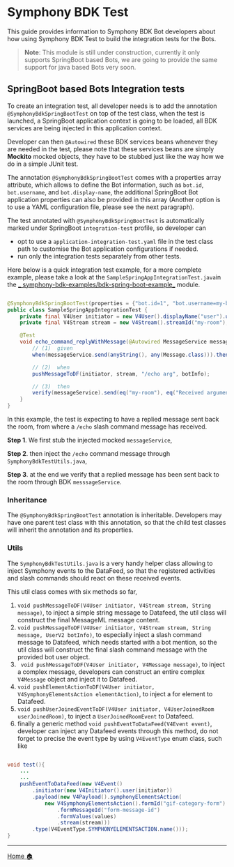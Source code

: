 # Symphony BDK Test

This guide provides information to Symphony BDK Bot developers about how using Symphony BDK Test to build the
integration tests for the Bots.

> **Note**: This module is still under construction, currently it only supports SpringBoot based Bots, we are going to
> provide the same support for java based Bots very soon.

## SpringBoot based Bots Integration tests

To create an integration test, all developer needs is to add the annotation `@SymphonyBdkSpringBootTest` on top of the
test class, when the test is launched, a SpringBoot application context is going to be loaded, all BDK services are
being injected in this application context.

Developer can then `@Autowired` these BDK services beans whenever they are needed in the test, please note that these
services beans are simply **Mockito** mocked objects, they have to be stubbed just like the way how we do in a simple
JUnit test.

The annotation `@SymphonyBdkSpringBootTest` comes with a properties array attribute, which allows to define the Bot
information, such as `bot.id`, `bot.username`, and `bot.display-name`, the additional SpringBoot Bot application
properties can also be provided in this array (Another option is to use a YAML configuration file, please see the next
paragraph).

The test annotated with `@SymphonyBdkSpringBootTest` is automatically marked under SpringBoot `integration-test`
profile, so developer can

- opt to use a `application-integration-test.yaml` file in the test class path to customise the Bot application
  configurations if needed.
- run only the integration tests separately from other tests.

Here below is a quick integration test example, for a more complete example, please take a look at
the `SampleSpringAppIntegrationTest.java`in the [_
symphony-bdk-examples/bdk-spring-boot-example_](https://github.com/finos/symphony-bdk-java/tree/main/symphony-bdk-examples/bdk-spring-boot-example/src/test/java/com/symphony/bdk/examples/spring)
module.

```java

@SymphonyBdkSpringBootTest(properties = {"bot.id=1", "bot.username=my-bot", "bot.display-name=my bot"})
public class SampleSpringAppIntegrationTest {
    private final V4User initiator = new V4User().displayName("user").userId(2L);
    private final V4Stream stream = new V4Stream().streamId("my-room");

    @Test
    void echo_command_replyWithMessage(@Autowired MessageService messageService, @Autowired UserV2 botInfo) {
        // (1)  given
        when(messageService.send(anyString(), any(Message.class))).thenReturn(mock(V4Message.class));

        // (2)  when
        pushMessageToDF(initiator, stream, "/echo arg", botInfo);

        // (3)  then
        verify(messageService).send(eq("my-room"), eq("Received argument: arg"));
    }
}
```

In this example, the test is expecting to have a replied message sent back the room, from where a `/echo` slash command
message has received.

**Step 1**. We first stub the injected mocked `messageService`,

**Step 2**. then inject the `/echo` command message through `SymphonyBdkTestUtils.java`,

**Step 3**. at the end we verify that a replied message has been sent back to the room through BDK `messsageService`.

### Inheritance

The `@SymphonyBdkSpringBootTest` annotation is inheritable. Developers may have one parent test class with this
annotation, so that the child test classes will inherit the annotation and its properties.

### Utils
The `SymphonyBdkTestUtils.java` is a very handy helper class allowing to inject Symphony events to the DataFeed, so that
the registered activities and slash commands should react on these received events.

This util class comes with six methods so far,

1. `void pushMessageToDF(V4User initiator, V4Stream stream, String message)`, to inject a simple string message to
   Datafeed, the util class will construct the final MessageML message content.
2. `void pushMessageToDF(V4User initiator, V4Stream stream, String message, UserV2 botInfo)`, to especially inject a
   slash command message to Datafeed, which needs started with a bot mention, so the util class will construct the final
   slash command message with the provided bot user object.
3. ` void pushMessageToDF(V4User initiator, V4Message message)`, to inject a complex message, developers can construct
   an entire complex `V4Message` object and inject it to Datafeed.
4. `void pushElementActionToDF(V4User initiator, V4SymphonyElementsAction elementAction)`, to inject a for element to
   Datafeed.
5. `void pushUserJoinedEventToDF(V4User initiator, V4UserJoinedRoom userJoinedRoom)`, to inject a `UserJoinedRoomEvent`
   to Datafeed.
6. finally a generic method `void pushEventToDataFeed(V4Event event)`, developer can inject any Datafeed events through
   this method, do not forget to precise the event type by using `V4EventType` enum class, such like

```java

void test(){
    ...
    ...
    pushEventToDataFeed(new V4Event()
        .initiator(new V4Initiator().user(initiator))
        .payload(new V4Payload().symphonyElementsAction(
            new V4SymphonyElementsAction().formId("gif-category-form")
                .formMessageId("form-message-id")
                .formValues(values)
                .stream(stream)))
        .type(V4EventType.SYMPHONYELEMENTSACTION.name()));
}
```

----
[Home :house:](./index.md)
 
